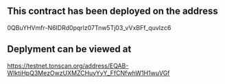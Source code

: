 ## This contract has been deployed on the address 
0QBuYHVmfr-N6IDRd0pqrlz07Tnw5Tj03_vVxBFf_quvIzc6

## Deplyment can be viewed at 
https://testnet.tonscan.org/address/EQAB-WIktiHpQ3MezOwzUXMZCHuyYyY_FfCNfwhW1H1wuVGf